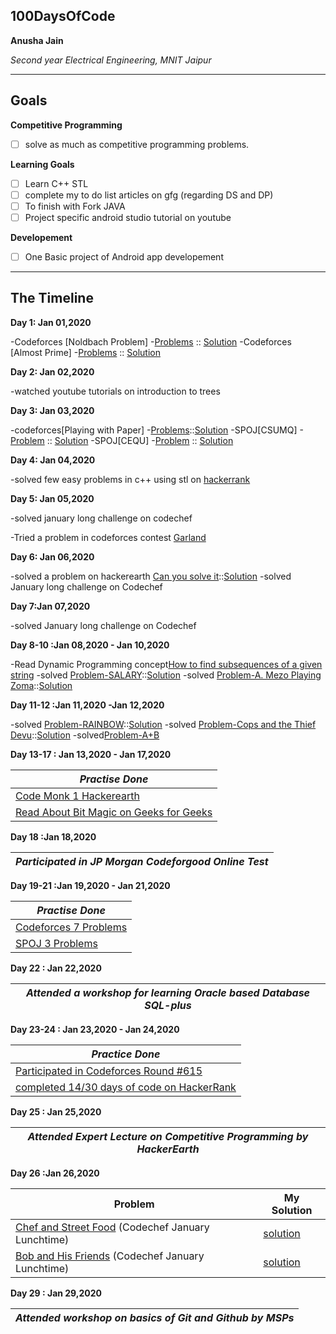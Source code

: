  ## 100DaysOfCode

**Anusha Jain**

*Second year Electrical Engineering, MNIT Jaipur*

---

## Goals

**Competitive Programming**

- [ ] solve as much as competitive programming problems.

**Learning Goals**

- [ ] Learn C++ STL
- [ ] complete my to do list articles on gfg (regarding DS and  DP)
- [ ] To finish with Fork JAVA 
- [ ] Project specific android studio tutorial on youtube

**Developement**

- [ ] One Basic project of Android app developement

---
## The Timeline

**Day 1: Jan 01,2020**

-Codeforces [Noldbach Problem]
-[Problems](https://codeforces.com/contest/17/problem/A) :: [Solution](https://codeforces.com/contest/17/submission/68044578)
-Codeforces [Almost Prime]
-[Problems](https://codeforces.com/contest/26/problem/A) :: [Solution](https://codeforces.com/contest/26/submission/68045987)

**Day 2: Jan 02,2020**

-watched youtube tutorials on introduction to trees 

**Day 3: Jan 03,2020**

-codeforces[Playing with Paper]
-[Problems](https://codeforces.com/contest/527/problem/A)::[Solution](https://codeforces.com/contest/527/submission/68124830)
-SPOJ[CSUMQ]
-[Problem](https://www.spoj.com/problems/CSUMQ/) :: [Solution](https://www.spoj.com/status/a_hsay25/#)
-SPOJ[CEQU]
-[Problem](https://www.spoj.com/problems/CEQU/) :: [Solution](https://www.spoj.com/status/a_hsay25/#)

**Day 4: Jan 04,2020**

-solved few easy problems in c++ using stl on [hackerrank](https://www.hackerrank.com/challenges/deque-stl)

**Day 5: Jan 05,2020**

-solved january long challenge on codechef

-Tried a problem in codeforces contest [Garland](https://codeforces.com/contest/1286/problem/A)

**Day 6: Jan 06,2020**

-solved a problem on hackerearth [Can you solve it](https://www.hackerearth.com/practice/data-structures/arrays/1-d/practice-problems/algorithm/can-you-solve-it/)::[Solution](https://www.hackerearth.com/submission/34879217/)
-solved January long challenge on Codechef

**Day 7:Jan 07,2020**

-solved January long challenge on Codechef

**Day 8-10 :Jan 08,2020 - Jan 10,2020**

-Read Dynamic Programming concept[How to find subsequences of a given string](https://www.geeksforgeeks.org/print-subsequences-string/)
-solved [Problem-SALARY](https://www.codechef.com/problems/SALARY)::[Solution](https://www.codechef.com/viewsolution/28894818)
-solved [Problem-A. Mezo Playing Zoma](https://codeforces.com/contest/1285/problem/A)::[Solution](https://codeforces.com/contest/1285/submission/68558326)

**Day 11-12 :Jan 11,2020 -Jan 12,2020**

-solved [Problem-RAINBOW](https://www.codechef.com/problems/RAINBOWA)::[Solution](https://www.codechef.com/viewsolution/28903973)
-solved [Problem-Cops and the Thief Devu](https://www.codechef.com/problems/COPS)::[Solution](https://www.codechef.com/viewsolution/28908360)
-solved[Problem-A+B](https://www.hackerearth.com/practice/basic-programming/complexity-analysis/time-and-space-complexity/practice-problems/algorithm/a-b-4/)

**Day 13-17 : Jan 13,2020 - Jan 17,2020**

|*Practise Done*|
|-----------|
| [Code Monk 1 Hackerearth](https://www.hackerearth.com/practice/basic-programming/input-output/basics-of-input-output/tutorial/)|
| [Read About Bit Magic on Geeks for Geeks](https://www.geeksforgeeks.org/bitwise-and-of-all-the-odd-numbers-from-1-to-n/)|

**Day 18 :Jan 18,2020**

|*Participated in JP Morgan Codeforgood Online Test*|
|-----------|

**Day 19-21 :Jan 19,2020 - Jan 21,2020**

|*Practise Done*|
|-----------|
| [Codeforces 7 Problems](https://codeforces.com/problemset?order=BY_SOLVED_DESC) |
| [SPOJ 3 Problems](https://www.spoj.com/problems/classical/sort=6) |

**Day 22 : Jan 22,2020**

|*Attended a workshop for learning Oracle based Database SQL-plus*|
|-----------|

**Day 23-24 : Jan 23,2020 - Jan 24,2020**

|*Practice Done*|
|-----------|
| [Participated in Codeforces Round #615](https://codeforces.com/contest/1294) |
| [completed 14/30 days of code on HackerRank](https://www.hackerrank.com/domains/tutorials/30-days-of-code?filters%5Bsubdomains%5D%5B%5D=30-days-of-code&badge_type=30-days-of-code) |

**Day 25 : Jan 25,2020**

 |*Attended  Expert Lecture on Competitive Programming by HackerEarth*|
 |------------|
 
 **Day 26 :Jan 26,2020**

|**Problem**| **My Solution**|
|-----------|----------------|
| [Chef and Street Food](https://www.codechef.com/LTIME80B/problems/STFOOD) (Codechef January Lunchtime) | [solution](https://www.codechef.com/viewsolution/29192790)|
| [Bob and His Friends](https://www.codechef.com/LTIME80B/problems/BFRIEND) (Codechef January Lunchtime) | [solution](https://www.codechef.com/viewsolution/29194158)|

**Day 29 : Jan 29,2020**

 |*Attended  workshop on basics of Git and Github by MSPs*|
 |------------|
